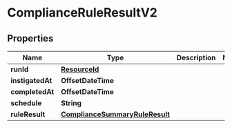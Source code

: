 

# ComplianceRuleResultV2


## Properties

| Name | Type | Description | Notes |
|------------ | ------------- | ------------- | -------------|
|**runId** | [**ResourceId**](ResourceId.md) |  |  |
|**instigatedAt** | **OffsetDateTime** |  |  |
|**completedAt** | **OffsetDateTime** |  |  |
|**schedule** | **String** |  |  |
|**ruleResult** | [**ComplianceSummaryRuleResult**](ComplianceSummaryRuleResult.md) |  |  |



